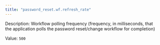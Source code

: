 ```yaml
---
title: "password_reset.wf.refresh_rate"
---
```


Description: Workflow polling frequency (frequency, in milliseconds, that the application polls the password reset/change workflow for completion)

Value: `500`